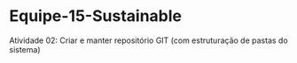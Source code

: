 # Equipe-15-Sustainable
Atividade 02: Criar e manter repositório GIT (com estruturação de pastas do sistema)
